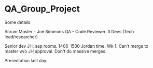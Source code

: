 # QA_Group_Project

Some details

Scrum Master - Joe Simmons
QA - Code Reviewer.
3 Devs (Tech lead/researcher)

Senior dev JH, sep rooms. 
1400-1530 Jordan time. Wk 1.
Can't merge to master w/o JH approval.
Don't do massive merges.

Presentation last day.
